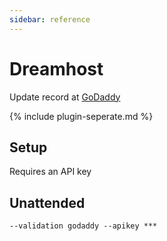 ```yaml
---
sidebar: reference
---
```


# Dreamhost
Update record at [GoDaddy](https://www.godaddy.com/)

{% include plugin-seperate.md %}

## Setup
Requires an API key

## Unattended 
`--validation godaddy --apikey ***`